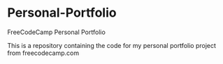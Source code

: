 # Personal-Portfolio
FreeCodeCamp Personal Portfolio

This is a repository containing the code for my personal portfolio project from freecodecamp.com
